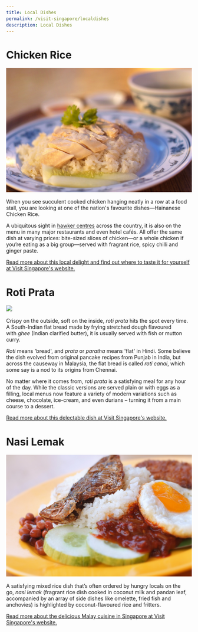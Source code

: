 ```yaml
---
title: Local Dishes
permalink: /visit-singapore/localdishes
description: Local Dishes
---
```


# Chicken Rice
![](/images/Chicken%20Rice.jpg)

When you see succulent cooked chicken hanging neatly in a row at a food stall, you are looking at one of the nation's favourite dishes—Hainanese Chicken Rice.

A ubiquitous sight in [hawker centres](https://www.visitsingapore.com/editorials/the-street-food-of-singapore/) across the country, it is also on the menu in many major restaurants and even hotel cafés. All offer the same dish at varying prices: bite-sized slices of chicken—or a whole chicken if you’re eating as a big group—served with fragrant rice, spicy chilli and ginger paste.

[Read more about this local delight and find out where to taste it for yourself at Visit Singapore's website.](https://www.visitsingapore.com/dining-drinks-singapore/local-dishes/hainanese-chicken-rice/)
# Roti Prata
![](/images/Roti%20Prata.jpg)

Crispy on the outside, soft on the inside, _roti prata_ hits the spot every time. A South-Indian flat bread made by frying stretched dough flavoured with _ghee_ (Indian clarified butter), it is usually served with fish or mutton curry.

_Roti_ means 'bread', and _prata_ or _paratha_ means 'flat' in Hindi. Some believe the dish evolved from original pancake recipes from Punjab in India, but across the causeway in Malaysia, the flat bread is called _roti canai_, which some say is a nod to its origins from Chennai.

No matter where it comes from, _roti prata_ is a satisfying meal for any hour of the day. While the classic versions are served plain or with eggs as a filling, local menus now feature a variety of modern variations such as cheese, chocolate, ice-cream, and even durians – turning it from a main course to a dessert.

[Read more about this delectable dish at Visit Singapore's website.](https://www.visitsingapore.com/dining-drinks-singapore/local-dishes/roti-prata/)
# Nasi Lemak
![](/images/Nasi%20Lemak.jpg)

A satisfying mixed rice dish that’s often ordered by hungry locals on the go, *nasi lemak* (fragrant rice dish cooked in coconut milk and pandan leaf, accompanied by an array of side dishes like omelette, fried fish and anchovies) is highlighted by coconut-flavoured rice and fritters.

[Read more about the delicious Malay cuisine in Singapore at Visit Singapore's website.](https://www.visitsingapore.com/editorials/singapore-malay-cuisine/)